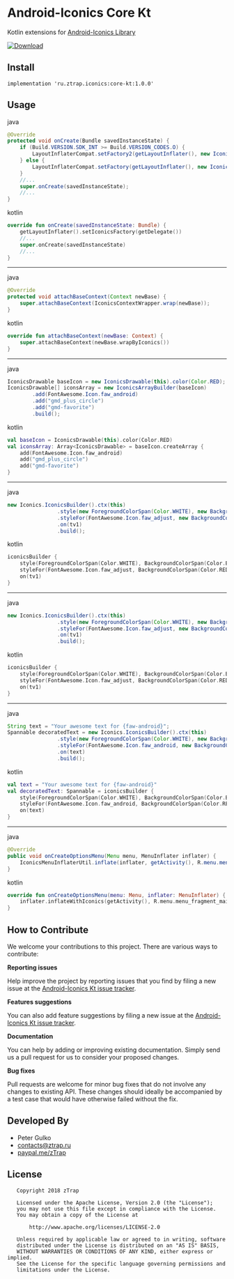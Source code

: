 # Android-Iconics Core Kt
Kotlin extensions for [Android-Iconics Library](https://github.com/mikepenz/Android-Iconics)

[ ![Download](https://api.bintray.com/packages/ztrap/maven/core-kt/images/download.svg) ](https://bintray.com/ztrap/maven/core-kt/_latestVersion)

Install
-------

```groove
implementation 'ru.ztrap.iconics:core-kt:1.0.0'
```

Usage
-----

java
```java
@Override
protected void onCreate(Bundle savedInstanceState) {
    if (Build.VERSION.SDK_INT >= Build.VERSION_CODES.O) {
        LayoutInflaterCompat.setFactory2(getLayoutInflater(), new IconicsLayoutInflater2(getDelegate()));
    } else {
        LayoutInflaterCompat.setFactory(getLayoutInflater(), new IconicsLayoutInflater(getDelegate()));
    }
    //...
    super.onCreate(savedInstanceState);
    //...
}
```
kotlin
```kotlin
override fun onCreate(savedInstanceState: Bundle) {
    getLayoutInflater().setIconicsFactory(getDelegate())
    //...
    super.onCreate(savedInstanceState)
    //...
}
```

---

java
```java
@Override
protected void attachBaseContext(Context newBase) {
    super.attachBaseContext(IconicsContextWrapper.wrap(newBase));
}
```
kotlin
```kotlin
override fun attachBaseContext(newBase: Context) {
    super.attachBaseContext(newBase.wrapByIconics())
}
```

---

java
```java
IconicsDrawable baseIcon = new IconicsDrawable(this).color(Color.RED);
IconicsDrawable[] iconsArray = new IconicsArrayBuilder(baseIcon)
        .add(FontAwesome.Icon.faw_android)
        .add("gmd_plus_circle")
        .add("gmd-favorite")
        .build();
```
kotlin
```kotlin
val baseIcon = IconicsDrawable(this).color(Color.RED)
val iconsArray: Array<IconicsDrawable> = baseIcon.createArray {
    add(FontAwesome.Icon.faw_android)
    add("gmd_plus_circle")
    add("gmd-favorite")
}
```

---

java
```java
new Iconics.IconicsBuilder().ctx(this)
                .style(new ForegroundColorSpan(Color.WHITE), new BackgroundColorSpan(Color.BLACK), new RelativeSizeSpan(2f))
                .styleFor(FontAwesome.Icon.faw_adjust, new BackgroundColorSpan(Color.RED))
                .on(tv1)
                .build();
```
kotlin
```kotlin
iconicsBuilder {
    style(ForegroundColorSpan(Color.WHITE), BackgroundColorSpan(Color.BLACK), RelativeSizeSpan(2f))
    styleFor(FontAwesome.Icon.faw_adjust, BackgroundColorSpan(Color.RED))
    on(tv1)
}
```

---

java
```java
new Iconics.IconicsBuilder().ctx(this)
                .style(new ForegroundColorSpan(Color.WHITE), new BackgroundColorSpan(Color.BLACK), new RelativeSizeSpan(2f))
                .styleFor(FontAwesome.Icon.faw_adjust, new BackgroundColorSpan(Color.RED))
                .on(tv1)
                .build();
```
kotlin
```kotlin
iconicsBuilder {
    style(ForegroundColorSpan(Color.WHITE), BackgroundColorSpan(Color.BLACK), RelativeSizeSpan(2f))
    styleFor(FontAwesome.Icon.faw_adjust, BackgroundColorSpan(Color.RED))
    on(tv1)
}
```

---

java
```java
String text = "Your awesome text for {faw-android}";
Spannable decoratedText = new Iconics.IconicsBuilder().ctx(this)
                .style(new ForegroundColorSpan(Color.WHITE), new BackgroundColorSpan(Color.BLACK), new RelativeSizeSpan(2f))
                .styleFor(FontAwesome.Icon.faw_android, new BackgroundColorSpan(Color.RED))
                .on(text)
                .build();
```
kotlin
```kotlin
val text = "Your awesome text for {faw-android}"
val decoratedText: Spannable = iconicsBuilder {
    style(ForegroundColorSpan(Color.WHITE), BackgroundColorSpan(Color.BLACK), RelativeSizeSpan(2f))
    styleFor(FontAwesome.Icon.faw_android, BackgroundColorSpan(Color.RED))
    on(text)
}
```

---

java
```java
@Override
public void onCreateOptionsMenu(Menu menu, MenuInflater inflater) {
    IconicsMenuInflaterUtil.inflate(inflater, getActivity(), R.menu.menu_fragment_main, menu);
}
```
kotlin
```kotlin
override fun onCreateOptionsMenu(menu: Menu, inflater: MenuInflater) {
    inflater.inflateWithIconics(getActivity(), R.menu.menu_fragment_main, menu)
}
```

How to Contribute
-----------------

We welcome your contributions to this project. There are various ways to contribute:

**Reporting issues**

Help improve the project by reporting issues that you find by filing a new issue at the
[Android-Iconics Kt issue tracker](https://github.com/zTrap/Android-Iconics-Kt/issues/new).

**Features suggestions**

You can also add feature suggestions by filing a new issue at the
[Android-Iconics Kt issue tracker](https://github.com/zTrap/Android-Iconics-Kt/issues/new).

**Documentation**

You can help by adding or improving existing documentation. Simply send us a pull request for us to
consider your proposed changes.

**Bug fixes**

Pull requests are welcome for minor bug fixes that do not involve any changes to existing API.
These changes should ideally be accompanied by a test case that would have otherwise failed without
the fix.

Developed By
------------

 - Peter Gulko
 - contacts@ztrap.ru
 - [paypal.me/zTrap](https://www.paypal.me/zTrap)

License
-------

       Copyright 2018 zTrap

       Licensed under the Apache License, Version 2.0 (the "License");
       you may not use this file except in compliance with the License.
       You may obtain a copy of the License at

           http://www.apache.org/licenses/LICENSE-2.0

       Unless required by applicable law or agreed to in writing, software
       distributed under the License is distributed on an "AS IS" BASIS,
       WITHOUT WARRANTIES OR CONDITIONS OF ANY KIND, either express or implied.
       See the License for the specific language governing permissions and
       limitations under the License.
